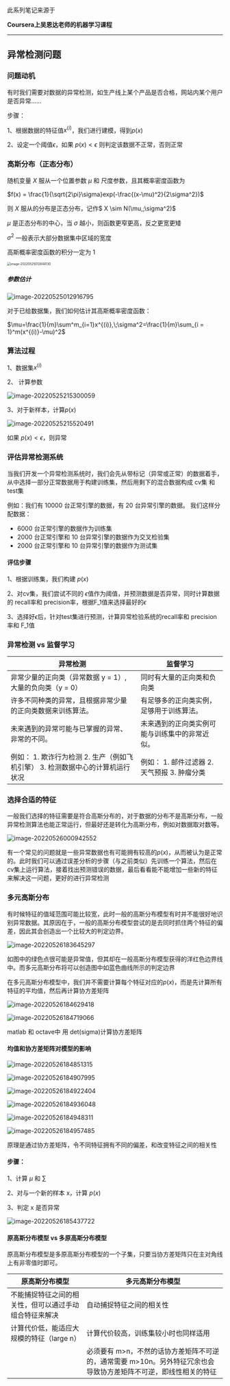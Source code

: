 

此系列笔记来源于

**Coursera上吴恩达老师的机器学习课程**

****

## 异常检测问题 

### 问题动机

有时我们需要对数据的异常检测，如生产线上某个产品是否合格，网站内某个用户是否异常……

步骤：

1、根据数据的特征值$x^{(i)}$，我们进行建模，得到$p(x)$

2、设定一个阈值$\epsilon$，如果 $p(x) < \epsilon$ 则判定该数据不正常，否则正常



### 高斯分布（正态分布）

随机变量 $X$ 服从一个位置参数 $\mu$ 和 尺度参数，且其概率密度函数为

$f(x) = \frac{1}{\sqrt{2\pi}\sigma}exp(-\frac{(x-\mu)^2}{2\sigma^2})$

则 $X$ 服从的分布是正态分布，记作$ X \sim N(\mu,\;\sigma^2)$

$\mu$ 是正态分布的中心，当 $\sigma$ 越小，则函数更窄更高，反之更宽更矮

$\sigma^2$ 一般表示大部分数据集中区域的宽度

高斯概率密度函数的积分一定为 1

<img src="https://img2022.cnblogs.com/blog/1754203/202205/1754203-20220525012843267-3645239.png" alt="image-20220525012844130" style="zoom:50%;" />

##### 参数估计

![image-20220525012916795](https://img2022.cnblogs.com/blog/1754203/202205/1754203-20220525012915933-1793173462.png)

对于已给数据集，我们如何估计其高斯概率密度函数：

$\mu=\frac{1}{m}\sum^m_{i=1}x^{(i)},\;\sigma^2=\frac{1}{m}\sum_{i = 1}^m(x^{(i)}-\mu)^2$



### 算法过程

1、数据集$x^{(i)}$

2、 计算参数 

![image-20220525215300059](https://img2022.cnblogs.com/blog/1754203/202205/1754203-20220525215320840-1821009164.png)

3、对于新样本，计算$p(x)$

![image-20220525215520491](https://img2022.cnblogs.com/blog/1754203/202205/1754203-20220525215520277-626640799.png)

如果 $p(x) < \epsilon$，则异常





### 评估异常检测系统

当我们开发一个异常检测系统时，我们会先从带标记（异常或正常）的数据着手，从中选择一部分正常数据用于构建训练集，然后用剩下的混合数据构成 cv集 和 test集

例如：我们有 10000 台正常引擎的数据，有 20 台异常引擎的数据。 我们这样分配数据：

-   6000 台正常引擎的数据作为训练集
-   2000 台正常引擎和 10 台异常引擎的数据作为交叉检验集
-   2000 台正常引擎和 10 台异常引擎的数据作为测试集



#### 评估步骤

1、根据训练集，我们构建 $p(x)$

2、对cv集，我们尝试不同的 $\epsilon$值作为阈值，并预测数据是否异常，同时计算数据的 recall率和 precision率，根据F_1值来选择最好的$\epsilon$

3、选择好$\epsilon$后，针对test集进行预测，计算异常检验系统的recall率和 precision率和 F_1值

 

### 异常检测 vs 监督学习

| **异常检测**                                                 | **监督学习**                                   |
| ------------------------------------------------------------ | ---------------------------------------------- |
| 非常少量的正向类（异常数据 y = 1）, 大量的负向类（y = 0）    | 同时有大量的正向类和负向类                     |
| 许多不同种类的异常，且根据非常少量的正向类数据来训练算法。   | 有足够多的正向类实例，足够用于训练算法。       |
| 未来遇到的异常可能与已掌握的异常、非常的不同。               | 未来遇到的正向类实例可能与训练集中的非常近似。 |
| 例如： 1. 欺诈行为检测 2. 生产（例如飞机引擎） 3. 检测数据中心的计算机运行状况 | 例如： 1. 邮件过滤器 2. 天气预报 3. 肿瘤分类   |



### 选择合适的特征

一般我们选择的特征需要是符合高斯分布的，对于数据的分布不是高斯分布，一般异常检测算法也能正常运行，但最好还是转化为高斯分布，例如对数据取对数等。

![image-20220526000942552](https://img2022.cnblogs.com/blog/1754203/202205/1754203-20220526000942225-1475426354.png)

有一个常见的问题就是一些异常数据也有可能拥有较高的$p(x)$，从而被认为是正常的。此时我们可以通过误差分析的步骤（与之前类似）先训练一个算法，然后在cv集上运行算法，接着找出预测错误的数据，最后看看能不能增加一些新的特征来解决这一问题，更好的进行异常检测



### 多元高斯分布

有时候特征的值域范围可能比较宽，此时一般的高斯分布模型有时并不能很好地识别异常数据。其原因在于，一般的高斯分布模型尝试的是去同时抓住两个特征的偏差，因此其会创造出一个比较大的判定边界。

![image-20220526183645297](https://img2022.cnblogs.com/blog/1754203/202205/1754203-20220526183646569-1072155552.png)

如图中的绿色点很可能是异常值，但其却在一般高斯分布模型获得的洋红色边界线中。而多元高斯分布将可以创造图中如蓝色曲线所示的判定边界



在多元高斯分布模型中，我们并不需要计算每个特征对应的$p(x)$，而是先计算所有特征的平均值，然后再计算协方差矩阵

![image-20220526184629418](https://img2022.cnblogs.com/blog/1754203/202205/1754203-20220526184630201-393873800.png)

![image-20220526184719066](https://img2022.cnblogs.com/blog/1754203/202205/1754203-20220526184719770-1046596802.png)

matlab 和 octave中 用 det(sigma)计算协方差矩阵



#### 均值和协方差矩阵对模型的影响

![image-20220526184851315](https://img2022.cnblogs.com/blog/1754203/202205/1754203-20220526184852278-1273521885.png)

![image-20220526184907995](https://img2022.cnblogs.com/blog/1754203/202205/1754203-20220526184908828-587675901.png)

![image-20220526184922404](https://img2022.cnblogs.com/blog/1754203/202205/1754203-20220526184923274-1275750184.png)

![image-20220526184936048](https://img2022.cnblogs.com/blog/1754203/202205/1754203-20220526184937269-481634093.png)

![image-20220526184948311](https://img2022.cnblogs.com/blog/1754203/202205/1754203-20220526184949486-986946829.png)

![image-20220526184957485](https://img2022.cnblogs.com/blog/1754203/202205/1754203-20220526184958303-1003403473.png)

 原理是通过协方差矩阵，令不同特征拥有不同的偏差，和改变特征之间的相关性

#### 步骤：

1、计算 $\mu$ 和 $\sum$

2、对与一个新的样本 x，计算 $p(x)$

3、判定 x 是否异常

![image-20220526185437722](https://img2022.cnblogs.com/blog/1754203/202205/1754203-20220526185438567-1895538809.png)

#### 原高斯分布模型 vs 多原高斯分布模型

原高斯分布模型是多原高斯分布模型的一个子集，只要当协方差矩阵只在主对角线上有非零值时即可。

| 原高斯分布模型                                         | 多元高斯分布模型                                             |
| ------------------------------------------------------ | ------------------------------------------------------------ |
| 不能捕捉特征之间的相关性，但可以通过手动组合特征来解决 | 自动捕捉特征之间的相关性                                     |
| 计算代价低，能适应大规模的特征（large n）              | 计算代价较高，训练集较小时也同样适用                         |
|                                                        | 必须要有 m>n，不然的话协方差矩阵不可逆的，通常需要 m>10n。另外特征冗余也会导致协方差矩阵不可逆，即线性相关的特征 |

